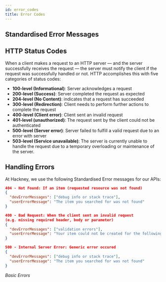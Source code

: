 ```yaml
---
id: error_codes
title: Error Codes
---
```


##  Standardised Error Messages

##  HTTP Status Codes

When a client makes a request to an HTTP server — and the server successfully receives the request — the server must notify the client if the request was successfully handled or not. HTTP accomplishes this with five categories of status codes:
- **100-level (Informational)**: Server acknowledges a request
- **200-level (Success)**: Server completed the request as expected
- **204-level (No Content)**: indicates that a request has succeeded
- **300-level (Redirection)**: Client needs to perform further actions to complete the request
- **400-level (Client error)**: Client sent an invalid request
- **401-level (unauthorized)**: The request sent by the client could not be authenticated
- **500-level (Server error)**: Server failed to fulfill a valid request due to an error with server
- **503-level (Service unavailable)**: The server is currently unable to handle the request due to a temporary overloading or maintenance of the server.


##  Handling Errors

At Hackney, we use the following Standardised Error messages for our APIs:

```json
404 - Not Found: If an item (requested resource was not found)
{
  "devErrorMessages": ["debug info or stack trace"],
  "userErrorMessage": "The item you searched for was not found"
}

400 - Bad Request: When the client sent an invalid request 
(e.g. missing required header, body or parameter)
{
  "devErrorMessages": ["validation errors"],
  "userErrorMessage": "Your item could not be created for the following reasons..."
}

500 - Internal Server Error: Generic error occured
{
  "devErrorMessages": ["debug info or stack trace"],
  "userErrorMessage": "The item you searched for was not found"
}
```
_Basic Errors_




